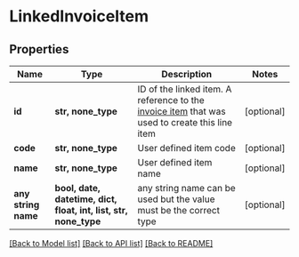 # LinkedInvoiceItem


## Properties
Name | Type | Description | Notes
------------ | ------------- | ------------- | -------------
**id** | **str, none_type** | ID of the linked item. A reference to the [invoice item](https://developers.apideck.com/apis/accounting/reference#tag/Invoice-Items) that was used to create this line item | [optional] 
**code** | **str, none_type** | User defined item code | [optional] 
**name** | **str, none_type** | User defined item name | [optional] 
**any string name** | **bool, date, datetime, dict, float, int, list, str, none_type** | any string name can be used but the value must be the correct type | [optional]

[[Back to Model list]](../../README.md#documentation-for-models) [[Back to API list]](../../README.md#documentation-for-api-endpoints) [[Back to README]](../../README.md)


